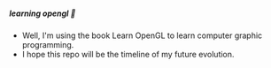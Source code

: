 ##### learning opengl 🦇
- Well, I'm using the book Learn OpenGL to learn computer graphic programming. 
- I hope this repo will be the timeline of my future evolution.
